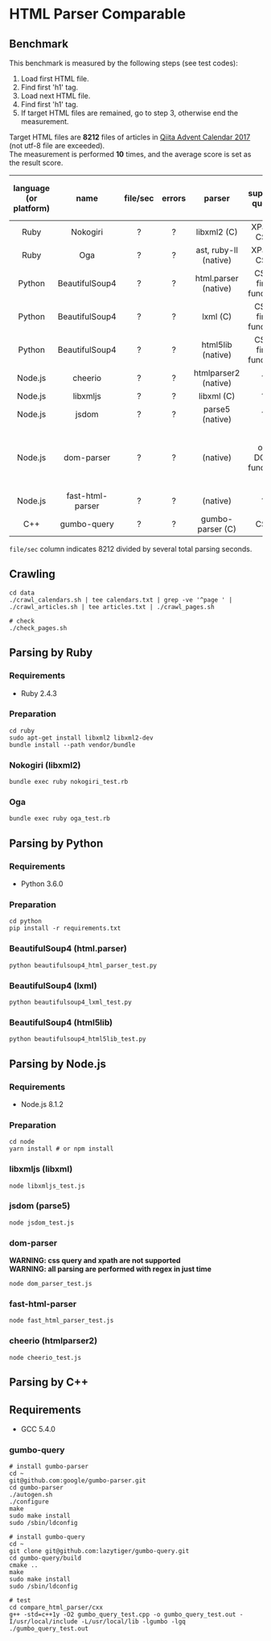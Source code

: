# HTML Parser Comparable

## Benchmark

This benchmark is measured by the following steps (see test codes):

1. Load first HTML file.
2. Find first 'h1' tag.
3. Load next HTML file.
4. Find first 'h1' tag.
5. If target HTML files are remained, go to step 3, otherwise end the measurement.

Target HTML files are **8212** files of articles in [Qiita Advent Calendar 2017](https://qiita.com/advent-calendar/2017) (not utf-8 file are exceeded).  
The measurement is performed **10** times, and the average score is set as the result score.

| language (or platform) |       name       | file/sec | errors |        parser         |   support query    | can parse `<option>' tag? | note                                   |
| :--------------------: | :--------------: | :------: | :----: | :-------------------: | :----------------: | :-----------------------: | :------------------------------------- |
|          Ruby          |     Nokogiri     |    ?     |   ?    |      libxml2 (C)      |     XPath, CSS     |            yes            |                                        |
|          Ruby          |       Oga        |    ?     |   ?    | ast, ruby-ll (native) |     XPath, CSS     |            yes            |                                        |
|         Python         |  BeautifulSoup4  |    ?     |   ?    | html.parser (native)  | CSS, find function |            yes            |                                        |
|         Python         |  BeautifulSoup4  |    ?     |   ?    |       lxml (C)        | CSS, find function |            yes            |                                        |
|         Python         |  BeautifulSoup4  |    ?     |   ?    |   html5lib (native)   | CSS, find function |            yes            |                                        |
|        Node.js         |     cheerio      |    ?     |   ?    | htmlparser2 (native)  |         ?          |             ?             |                                        |
|        Node.js         |     libxmljs     |    ?     |   ?    |      libxml (C)       |         ?          |             ?             |                                        |
|        Node.js         |      jsdom       |    ?     |   ?    |    parse5 (native)    |         ?          |             ?             |                                        |
|        Node.js         |    dom-parser    |    ?     |   ?    |       (native)        |  old DOM function  |             ?             | the content is not parsed at load time |
|        Node.js         | fast-html-parser |    ?     |   ?    |       (native)        |         ?          |             ?             |                                        |
|          C++           |   gumbo-query    |    ?     |   ?    |   gumbo-parser (C)    |        CSS         |             ?             |                                        |


`file/sec` column indicates 8212 divided by several total parsing seconds.  


## Crawling

```
cd data
./crawl_calendars.sh | tee calendars.txt | grep -ve '^page ' | ./crawl_articles.sh | tee articles.txt | ./crawl_pages.sh

# check
./check_pages.sh
```

## Parsing by Ruby

### Requirements
- Ruby 2.4.3

### Preparation

```
cd ruby
sudo apt-get install libxml2 libxml2-dev
bundle install --path vendor/bundle
```

### Nokogiri (libxml2)

```
bundle exec ruby nokogiri_test.rb
```

### Oga

```
bundle exec ruby oga_test.rb
```

## Parsing by Python

### Requirements
- Python 3.6.0

### Preparation

```
cd python
pip install -r requirements.txt
```

### BeautifulSoup4 (html.parser)

```
python beautifulsoup4_html_parser_test.py
```

### BeautifulSoup4 (lxml)

```
python beautifulsoup4_lxml_test.py
```

### BeautifulSoup4 (html5lib)

```
python beautifulsoup4_html5lib_test.py
```

## Parsing by Node.js

### Requirements
- Node.js 8.1.2

### Preparation

```
cd node
yarn install # or npm install
```

### libxmljs (libxml)

```
node libxmljs_test.js
```

### jsdom (parse5)

```
node jsdom_test.js
```

### dom-parser

**WARNING: css query and xpath are not supported**  
**WARNING: all parsing are performed with regex in just time**

```
node dom_parser_test.js
```

### fast-html-parser

```
node fast_html_parser_test.js
```

### cheerio (htmlparser2)

```
node cheerio_test.js
```


## Parsing by C++

## Requirements
- GCC 5.4.0

### gumbo-query

```
# install gumbo-parser
cd ~
git@github.com:google/gumbo-parser.git
cd gumbo-parser
./autogen.sh
./configure
make
sudo make install
sudo /sbin/ldconfig

# install gumbo-query
cd ~
git clone git@github.com:lazytiger/gumbo-query.git
cd gumbo-query/build
cmake ..
make
sudo make install
sudo /sbin/ldconfig

# test
cd compare_html_parser/cxx
g++ -std=c++1y -O2 gumbo_query_test.cpp -o gumbo_query_test.out -I/usr/local/include -L/usr/local/lib -lgumbo -lgq
./gumbo_query_test.out
```
